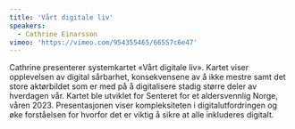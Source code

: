 ```yaml
---
title: 'Vårt digitale liv'
speakers:
  - Cathrine Einarsson
vimeo: 'https://vimeo.com/954355465/66557c6e47'
---
```


Cathrine presenterer systemkartet «Vårt digitale liv». Kartet viser opplevelsen av digital sårbarhet, konsekvensene av å ikke mestre samt det store aktørbildet som er med på å digitalisere stadig større deler av hverdagen vår. Kartet ble utviklet for Senteret for et aldersvennlig Norge, våren 2023. Presentasjonen viser kompleksiteten i digitalutfordringen og øke forståelsen for hvorfor det er viktig å sikre at alle inkluderes digitalt.